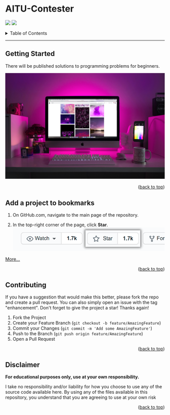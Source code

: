 <div id="top"></div>

# AITU-Contester

![](https://img.shields.io/badge/language-C++-red.svg)
![](https://img.shields.io/badge/%3C-awesome-green.svg)


<details>
  <summary>Table of Contents</summary>
  <ol>
    <li><a href="#getting-started">Getting Started</a></li>
    <li><a href="#add-a-project-to-bookmarks">Add a project to bookmarks</a></li>
    <li><a href="#contributing">Contributing</a></li>
    <li><a href="#disclaimer">Disclaimer</a></li>
  </ol>
</details>

---

## Getting Started

There will be published solutions to programming problems for beginners.

![background](/other/designecologist-Pmh0UoG1vlE-unsplash.jpg)

<!--Source: https://unsplash.com/photos/Pmh0UoG1vlE-->

<p align="right">(<a href="#top">back to top</a>)</p>

## Add a project to bookmarks

1. On GitHub.com, navigate to the main page of the repository.

2. In the top-right corner of the page, click **Star**. ![starring-a-repository](/other/starring-a-repository.png)

[More...](https://docs.github.com/en/get-started/exploring-projects-on-github/saving-repositories-with-stars)

<p align="right">(<a href="#top">back to top</a>)</p>

## Contributing

If you have a suggestion that would make this better, please fork the repo and create a pull request. You can also simply open an issue with the tag "enhancement".
Don't forget to give the project a star! Thanks again!

1. Fork the Project
2. Create your Feature Branch (`git checkout -b feature/AmazingFeature`)
3. Commit your Changes (`git commit -m 'Add some AmazingFeature'`)
4. Push to the Branch (`git push origin feature/AmazingFeature`)
5. Open a Pull Request

<p align="right">(<a href="#top">back to top</a>)</p>

## Disclaimer

**For educational purposes only, use at your own responsibility.**

I take no responsibility and/or liability for how you choose to use any of the source code available here. By using any of the files available in this repository, you understand that you are agreeing to use at your own risk

<p align="right">(<a href="#top">back to top</a>)</p>
